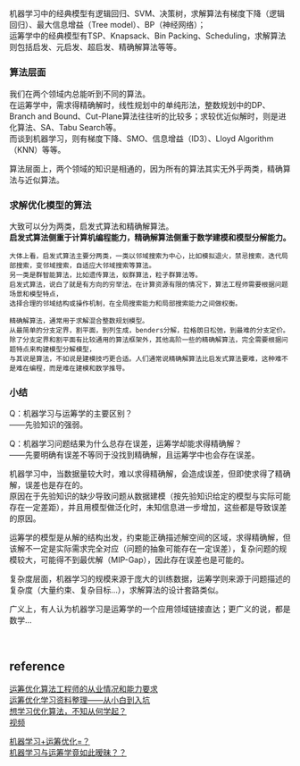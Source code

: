 ## 
机器学习中的经典模型有逻辑回归、SVM、决策树，求解算法有梯度下降（逻辑回归）、最大信息增益（Tree model）、BP（神经网络）；   
运筹学中的经典模型有TSP、Knapsack、Bin Packing、Scheduling，求解算法则包括启发、元启发、超启发、精确解算法等等。

### 算法层面
我们在两个领域内总能听到不同的算法。   
在运筹学中，需求得精确解时，线性规划中的单纯形法，整数规划中的DP、Branch and Bound、Cut-Plane算法往往听的比较多；求较优近似解时，则是进化算法、SA、Tabu Search等。   
而谈到机器学习，则有梯度下降、SMO、信息增益（ID3）、Lloyd Algorithm（KNN）等等。

算法层面上，两个领域的知识是相通的，因为所有的算法其实无外乎两类，精确算法与近似算法。

### 求解优化模型的算法
大致可以分为两类，启发式算法和精确解算法。  
**启发式算法侧重于计算机编程能力，精确解算法侧重于数学建模和模型分解能力。**
```
大体上看，启发式算法主要分两类，一类以邻域搜索为中心，比如模拟退火，禁忌搜索，迭代局部搜索，变邻域搜索，自适应大邻域搜索等算法。
另一类是群智能算法，比如遗传算法，蚁群算法，粒子群算法等。
启发式算法，说白了就是有方向的穷举法，在计算资源有限的情况下，算法工程师需要根据问题场景和模型特点，
选择合理的邻域结构或操作机制，在全局搜索能力和局部搜索能力之间做权衡。

精确解算法，通常用于求解混合整数规划模型。
从最简单的分支定界，割平面，到列生成，benders分解，拉格朗日松弛，到最难的分支定价。
除了分支定界和割平面有比较通用的算法框架外，其他高阶一些的精确解算法，完全需要根据问题特点来构建模型分解模型，
与其说是算法，不如说是建模技巧更合适。人们通常说精确解算法比启发式算法要难，这种难不是难在编程，而是难在建模和数学推导。
```
### 小结
Q：机器学习与运筹学的主要区别？  
——先验知识的强弱。

Q：机器学习问题结果为什么总存在误差，运筹学却能求得精确解？  
——先要明确有误差不等同于没找到精确解，且运筹学中也会存在误差。

机器学习中，当数据量较大时，难以求得精确解，会造成误差，但即使求得了精确解，误差也是存在的。  
原因在于先验知识的缺少导致问题从数据建模（按先验知识给定的模型与实际可能存在一定差距），并且用模型做泛化时，未知信息进一步增加，这些都是导致误差的原因。

运筹学的模型是从解的结构出发，约束能正确描述解空间的区域，求得精确解，但该解不一定是实际需求完全对应（问题的抽象可能存在一定误差），复杂问题的规模较大，可能得不到最优解（MIP-Gap），因此存在误差也是可能的。

复杂度层面，机器学习的规模来源于庞大的训练数据，运筹学则来源于问题描述的复杂度（大量约束、复杂目标…），求解算法的设计套路类似。

广义上，有人认为机器学习是运筹学的一个应用领域链接直达；更广义的说，都是数学…

&nbsp;
## reference  
[运筹优化算法工程师的从业情况和能力要求](https://zhuanlan.zhihu.com/p/83648122)   
[运筹优化学习资料整理——从小白到入坑](https://zhuanlan.zhihu.com/p/104697552)   
[想学习优化算法，不知从何学起？](https://mp.weixin.qq.com/s?__biz=MzU0NzgyMjgwNg==&mid=2247486981&idx=1&sn=87d4f30de80102bc0bca136f7de85467&chksm=fb49c3bccc3e4aaa6515b502b5bc1cabee1a563af3075aca88be606fd2434a8c7f60505c3e48&mpshare=1&scene=1&srcid=1216qxwwnMH49mj7gIcpjpu3&sharer_sharetime=1580619095116&sharer_shareid=03d01ef948ff5e3726ccd39c29d396f1&key=de4a431374d95f8d159383eda562659e3c283561bab77b3eaa188856ed999b50662effc3b2f3eaef29f7444188586f465ee71832b682136c33e662bb2712862458a0503ed703e0064b0c5dc6d810a07a&ascene=1&uin=NjM1MzY0MjA5&devicetype=Windows+10&version=62070158&lang=zh_CN&exportkey=A3z7u%2BjFT12QsvPFHcq69m4%3D&pass_ticket=RqfTDhUaXBH38PGinYCCdTN%2BA7mEzxL3rgSQ0d8mshNXNG6xeVqj9TS%2FCVWT0exf)   
[视频](https://space.bilibili.com/403058474?from=search&seid=17656891064534561877)

[机器学习+运筹优化=？](https://developer.aliyun.com/article/592921)  
[机器学习与运筹学竟如此暧昧？？](https://cloud.tencent.com/developer/article/1146075)   

